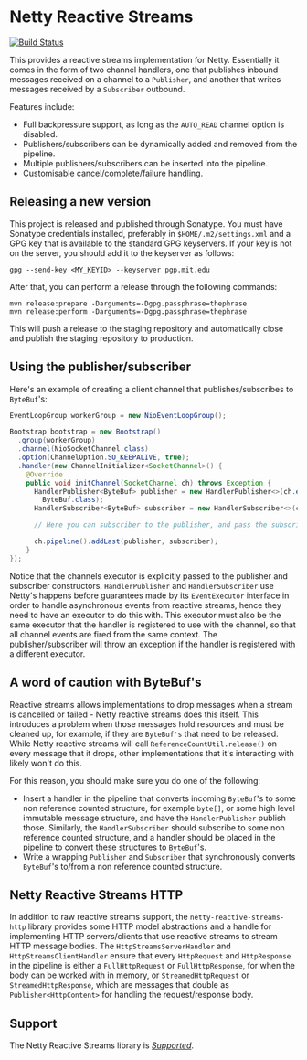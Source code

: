 # Netty Reactive Streams

[![Build Status](https://travis-ci.org/playframework/netty-reactive-streams.svg?branch=main)](https://travis-ci.org/playframework/netty-reactive-streams)

This provides a reactive streams implementation for Netty.  Essentially it comes in the form of two channel handlers, one that publishes inbound messages received on a channel to a `Publisher`, and another that writes messages received by a `Subscriber` outbound.

Features include:

* Full backpressure support, as long as the `AUTO_READ` channel option is disabled.
* Publishers/subscribers can be dynamically added and removed from the pipeline.
* Multiple publishers/subscribers can be inserted into the pipeline.
* Customisable cancel/complete/failure handling.

## Releasing a new version

This project is released and published through Sonatype.  You must have Sonatype credentials installed, preferably in `$HOME/.m2/settings.xml` and a GPG key that is available to the standard GPG keyservers.  If your key is not on the server, you should add it to the keyserver as follows:

```
gpg --send-key <MY_KEYID> --keyserver pgp.mit.edu
```

After that, you can perform a release through the following commands:

```
mvn release:prepare -Darguments=-Dgpg.passphrase=thephrase
mvn release:perform -Darguments=-Dgpg.passphrase=thephrase
```

This will push a release to the staging repository and automatically close and publish the staging repository to production.

## Using the publisher/subscriber

Here's an example of creating a client channel that publishes/subscribes to `ByteBuf`'s:

```java
EventLoopGroup workerGroup = new NioEventLoopGroup();

Bootstrap bootstrap = new Bootstrap()
  .group(workerGroup)
  .channel(NioSocketChannel.class)
  .option(ChannelOption.SO_KEEPALIVE, true);
  .handler(new ChannelInitializer<SocketChannel>() {
    @Override
    public void initChannel(SocketChannel ch) throws Exception {
      HandlerPublisher<ByteBuf> publisher = new HandlerPublisher<>(ch.executor(),
        ByteBuf.class);
      HandlerSubscriber<ByteBuf> subscriber = new HandlerSubscriber<>(ch.executor());

      // Here you can subscriber to the publisher, and pass the subscriber to a publisher.

      ch.pipeline().addLast(publisher, subscriber);
    }
});
```

Notice that the channels executor is explicitly passed to the publisher and subscriber constructors.  `HandlerPublisher` and `HandlerSubscriber` use Netty's happens before guarantees made by its `EventExecutor` interface in order to handle asynchronous events from reactive streams, hence they need to have an executor to do this with.  This executor must also be the same executor that the handler is registered to use with the channel, so that all channel events are fired from the same context.  The publisher/subscriber will throw an exception if the handler is registered with a different executor.

## A word of caution with ByteBuf's

Reactive streams allows implementations to drop messages when a stream is cancelled or failed - Netty reactive streams does this itself.  This introduces a problem when those messages hold resources and must be cleaned up, for example, if they are `ByteBuf's` that need to be released.  While Netty reactive streams will call `ReferenceCountUtil.release()` on every message that it drops, other implementations that it's interacting with likely won't do this.

For this reason, you should make sure you do one of the following:

* Insert a handler in the pipeline that converts incoming `ByteBuf`'s to some non reference counted structure, for example `byte[]`, or some high level immutable message structure, and have the `HandlerPublisher` publish those.  Similarly, the `HandlerSubscriber` should subscribe to some non reference counted structure, and a handler should be placed in the pipeline to convert these structures to `ByteBuf`'s.
* Write a wrapping `Publisher` and `Subscriber` that synchronously converts `ByteBuf`'s to/from a non reference counted structure.

## Netty Reactive Streams HTTP

In addition to raw reactive streams support, the `netty-reactive-streams-http` library provides some HTTP model abstractions and a handle for implementing HTTP servers/clients that use reactive streams to stream HTTP message bodies.  The `HttpStreamsServerHandler` and `HttpStreamsClientHandler` ensure that every `HttpRequest` and `HttpResponse` in the pipeline is either a `FullHttpRequest` or `FullHttpResponse`, for when the body can be worked with in memory, or `StreamedHttpRequest` or `StreamedHttpResponse`, which are messages that double as `Publisher<HttpContent>` for handling the request/response body.

## Support

The Netty Reactive Streams library is *[Supported][]*.

[Supported]: https://developer.lightbend.com/docs/lightbend-platform/introduction/getting-help/support-terminology.html#supported
